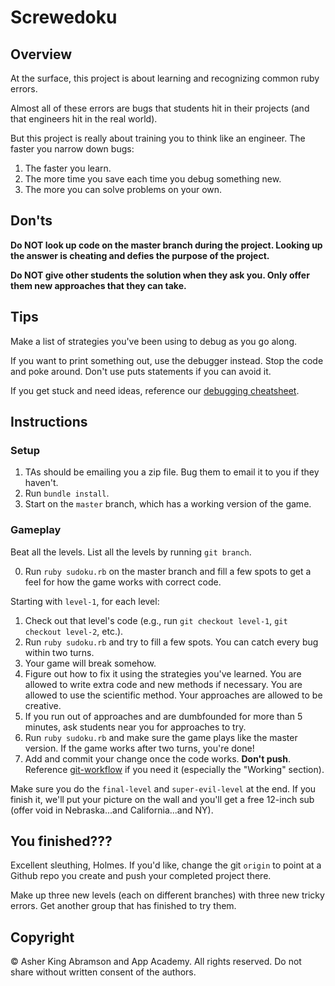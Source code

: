 # Screwedoku

## Overview

At the surface, this project is about learning and recognizing common ruby errors.

Almost all of these errors are bugs that students hit in their projects (and that engineers hit in the real world).

But this project is really about training you to think like an engineer.  The faster you narrow down bugs:

1. The faster you learn.
2. The more time you save each time you debug something new.
3. The more you can solve problems on your own.


## Don'ts

**Do NOT look up code on the master branch during the project.  Looking up the answer is cheating and defies the purpose of the project.**

**Do NOT give other students the solution when they ask you. Only offer them new approaches that they can take.**

## Tips

Make a list of strategies you've been using to debug as you go along.

If you want to print something out, use the debugger instead. Stop the code and poke around.  Don't use puts statements if you can avoid it.

If you get stuck and need ideas, reference our [debugging cheatsheet][debugging cheatsheet].

[debugging cheatsheet]: https://github.com/appacademy/ruby-curriculum/blob/master/w1d5/debugging_cheatsheet.md


## Instructions

### Setup

1. TAs should be emailing you a zip file.  Bug them to email it to you if they haven't.
2. Run `bundle install`.
3. Start on the `master` branch, which has a working version of the game.

### Gameplay

Beat all the levels.  List all the levels by running `git branch`.


0. Run `ruby sudoku.rb` on the master branch and fill a few spots to get a feel for how the game works with correct code.

Starting with `level-1`, for each level:

1. Check out that level's code (e.g., run `git checkout level-1`, `git checkout level-2`, etc.).
2. Run `ruby sudoku.rb` and try to fill a few spots.  You can catch every bug within two turns.
3. Your game will break somehow.
4. Figure out how to fix it using the strategies you've learned.  You are allowed to write extra code and new methods if necessary.  You are allowed to use the scientific method.  Your approaches are allowed to be creative.
5. If you run out of approaches and are dumbfounded for more than 5 minutes, ask students near you for approaches to try.
6. Run `ruby sudoku.rb` and make sure the game plays like the master version. If the game works after two turns, you're done!
7. Add and commit your change once the code works.  **Don't push**.  Reference [git-workflow][git-workflow] if you need it (especially the "Working" section).

Make sure you do the `final-level` and `super-evil-level` at the end.  If you finish it, we'll put your picture on the wall and you'll get a free 12-inch sub (offer void in Nebraska...and California...and NY).

[git-workflow]: ../w1d5/git-workflow.md

## You finished???

Excellent sleuthing, Holmes.  If you'd like, change the git `origin` to point at a Github repo you create and push your completed project there.

Make up three new levels (each on different branches) with three new tricky errors.  Get another group that has finished to try them.


## Copyright

© Asher King Abramson and App Academy.  All rights reserved.  Do not share without written consent of the authors.
